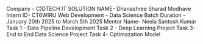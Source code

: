 Company - C)DTECH IT SOLUTION NAME- Dhanashree Sharad Modhave  Intern ID- CT6WIRU Web Development - Data Science Batch Duration -January 20th 2025 to March 5th 2025  Mentor Name- Neela Santosh Kumar Task 1 - Data Pipeline Development Task 2 -  Deep Learning Project  Task 3- End to End Data Science Project  Task 4- Optimazation Model
